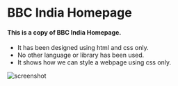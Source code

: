 # BBC India Homepage

#### This is a copy of BBC India Homepage.
- It has been designed using html and css only.
- No other language or library has been used.
- It shows how we can style a webpage using css only.

![screenshot](https://user-images.githubusercontent.com/64154442/89174706-ed8c4580-d5a3-11ea-8854-e1b7bfd9a4a5.png)
